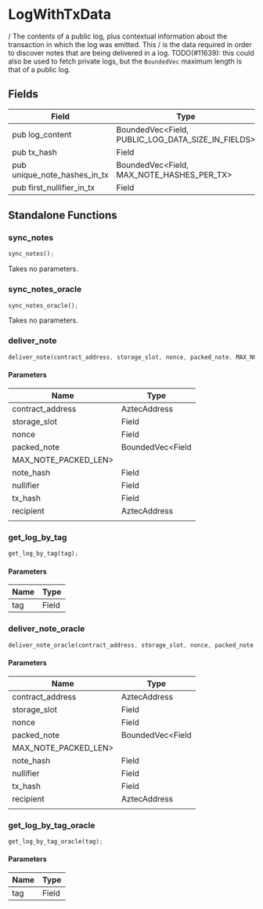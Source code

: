 # LogWithTxData

/ The contents of a public log, plus contextual information about the transaction in which the log was emitted. This / is the data required in order to discover notes that are being delivered in a log. TODO(#11639): this could also be used to fetch private logs, but the `BoundedVec` maximum length is that of a public log.

## Fields
| Field | Type |
| --- | --- |
| pub log_content | BoundedVec&lt;Field, PUBLIC_LOG_DATA_SIZE_IN_FIELDS&gt; |
| pub tx_hash | Field |
| pub unique_note_hashes_in_tx | BoundedVec&lt;Field, MAX_NOTE_HASHES_PER_TX&gt; |
| pub first_nullifier_in_tx | Field |

## Standalone Functions

### sync_notes

```rust
sync_notes();
```

Takes no parameters.

### sync_notes_oracle

```rust
sync_notes_oracle();
```

Takes no parameters.

### deliver_note

```rust
deliver_note(contract_address, storage_slot, nonce, packed_note, MAX_NOTE_PACKED_LEN>, note_hash, nullifier, tx_hash, recipient, );
```

#### Parameters
| Name | Type |
| --- | --- |
| contract_address | AztecAddress |
| storage_slot | Field |
| nonce | Field |
| packed_note | BoundedVec&lt;Field |
| MAX_NOTE_PACKED_LEN&gt; |  |
| note_hash | Field |
| nullifier | Field |
| tx_hash | Field |
| recipient | AztecAddress |
|  |  |

### get_log_by_tag

```rust
get_log_by_tag(tag);
```

#### Parameters
| Name | Type |
| --- | --- |
| tag | Field |

### deliver_note_oracle

```rust
deliver_note_oracle(contract_address, storage_slot, nonce, packed_note, MAX_NOTE_PACKED_LEN>, note_hash, nullifier, tx_hash, recipient, );
```

#### Parameters
| Name | Type |
| --- | --- |
| contract_address | AztecAddress |
| storage_slot | Field |
| nonce | Field |
| packed_note | BoundedVec&lt;Field |
| MAX_NOTE_PACKED_LEN&gt; |  |
| note_hash | Field |
| nullifier | Field |
| tx_hash | Field |
| recipient | AztecAddress |
|  |  |

### get_log_by_tag_oracle

```rust
get_log_by_tag_oracle(tag);
```

#### Parameters
| Name | Type |
| --- | --- |
| tag | Field |

